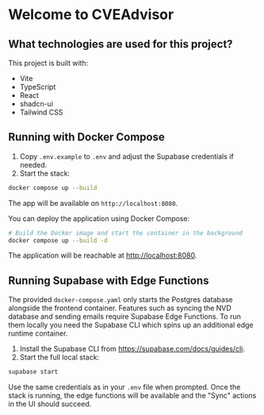# Welcome to CVEAdvisor

## What technologies are used for this project?

This project is built with:

- Vite
- TypeScript
- React
- shadcn-ui
- Tailwind CSS

## Running with Docker Compose

1. Copy `.env.example` to `.env` and adjust the Supabase credentials if needed.
2. Start the stack:

```sh
docker compose up --build
```

The app will be available on `http://localhost:8080`.

You can deploy the application using Docker Compose:

```sh
# Build the Docker image and start the container in the background
docker compose up --build -d
```

The application will be reachable at [http://localhost:8080](http://localhost:8080).

## Running Supabase with Edge Functions

The provided `docker-compose.yaml` only starts the Postgres database alongside the
frontend container. Features such as syncing the NVD database and sending emails
require Supabase Edge Functions. To run them locally you need the Supabase CLI
which spins up an additional edge runtime container.

1. Install the Supabase CLI from <https://supabase.com/docs/guides/cli>.
2. Start the full local stack:

```sh
supabase start
```

Use the same credentials as in your `.env` file when prompted. Once the stack is
running, the edge functions will be available and the "Sync" actions in the UI
should succeed.

